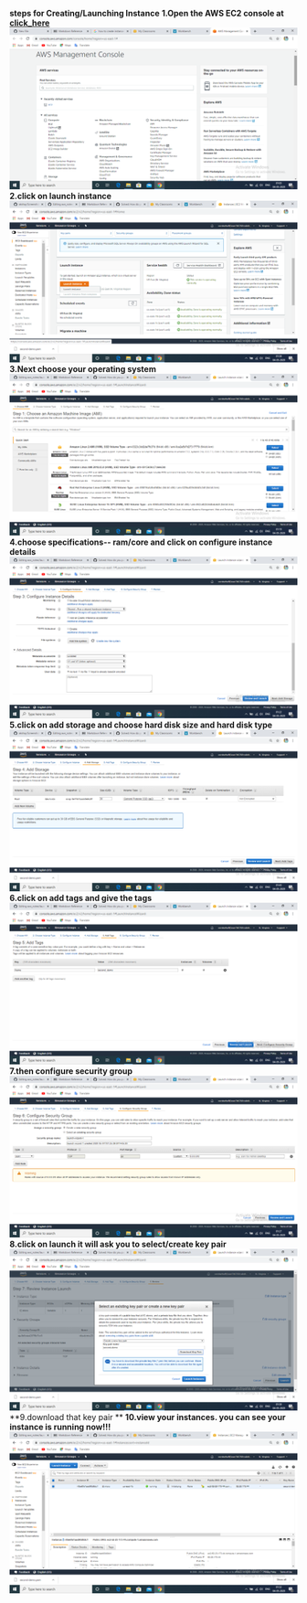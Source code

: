 **steps for Creating/Launching Instance**
**1.Open the AWS EC2 console at [click_here](https://console.aws.amazon.com/ec2/)**
![Image](https://github.com/akshay-d357/akshay/blob/master/Screenshot%20(359).png)
**2.click on launch instance**
![Image](https://github.com/akshay-d357/akshay/blob/master/Screenshot%20(368).png)
**3.Next choose your operating system**
![Image](https://github.com/akshay-d357/akshay/blob/master/Screenshot%20(360).png)
**4.choose specifications-- ram/core and click on configure instance details**
![Image](https://github.com/akshay-d357/akshay/blob/master/Screenshot%20(361).png)
**5.click on add storage and choose hard disk size and hard disk type**
![Image](https://github.com/akshay-d357/akshay/blob/master/Screenshot%20(369).png)
**6.click on add tags and give the tags**
![Image](https://github.com/akshay-d357/akshay/blob/master/Screenshot%20(362).png)
**7.then configure security group**
![Image](https://github.com/akshay-d357/akshay/blob/master/Screenshot%20(363).png)
**8.click on launch it will ask you to select/create key pair**
![Image](https://github.com/akshay-d357/akshay/blob/master/Screenshot%20(365).png)
**9.download that key pair **
**10.view your instances. you can see your instance is running now!!!**
![Image](https://github.com/akshay-d357/akshay/blob/master/Screenshot%20(366).png)
